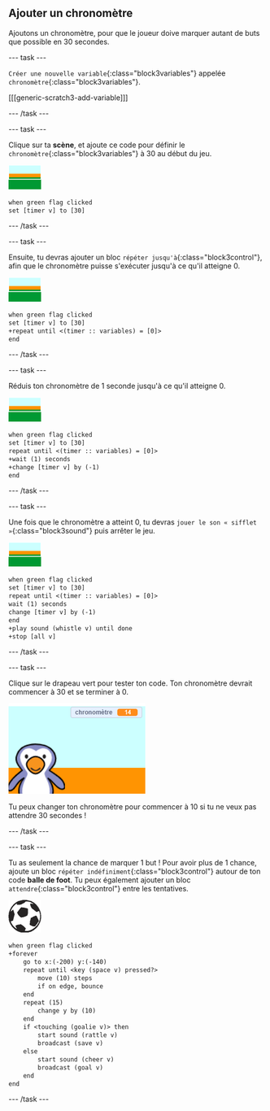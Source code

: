 ## Ajouter un chronomètre

Ajoutons un chronomètre, pour que le joueur doive marquer autant de buts que possible en 30 secondes.

--- task ---

`Créer une nouvelle variable`{:class="block3variables"} appelée `chronomètre`{:class="block3variables"}.

[[[generic-scratch3-add-variable]]]

--- /task ---

--- task ---

Clique sur ta __scène__, et ajoute ce code pour définir le `chronomètre`{:class="block3variables"} à 30 au début du jeu.

![sprite scène](images/stage-sprite.png)

```blocks3
when green flag clicked
set [timer v] to [30]
```

--- /task ---

--- task ---

Ensuite, tu devras ajouter un bloc `répéter jusqu'à`{:class="block3control"}, afin que le chronomètre puisse s'exécuter jusqu'à ce qu'il atteigne 0.

![sprite scène](images/stage-sprite.png)

```blocks3
when green flag clicked
set [timer v] to [30]
+repeat until <(timer :: variables) = [0]>
end
```

--- /task ---

--- task ---

Réduis ton chronomètre de 1 seconde jusqu'à ce qu'il atteigne 0.

![sprite scène](images/stage-sprite.png)

```blocks3
when green flag clicked
set [timer v] to [30]
repeat until <(timer :: variables) = [0]>
+wait (1) seconds
+change [timer v] by (-1)
end
```

--- /task ---

--- task ---

Une fois que le chronomètre a atteint 0, tu devras `jouer le son « sifflet »`{:class="block3sound"} puis arrêter le jeu.

![sprite scène](images/stage-sprite.png)

```blocks3
when green flag clicked
set [timer v] to [30]
repeat until <(timer :: variables) = [0]>
wait (1) seconds
change [timer v] by (-1)
end
+play sound (whistle v) until done
+stop [all v]
```

--- /task ---

--- task ---

Clique sur le drapeau vert pour tester ton code. Ton chronomètre devrait commencer à 30 et se terminer à 0.

![capture d'écran](images/goalie-timer-test.png)

Tu peux changer ton chronomètre pour commencer à 10 si tu ne veux pas attendre 30 secondes !

--- /task ---

--- task ---

Tu as seulement la chance de marquer 1 but ! Pour avoir plus de 1 chance, ajoute un bloc `répéter indéfiniment`{:class="block3control"} autour de ton code __balle de foot__. Tu peux également ajouter un bloc `attendre`{:class="block3control"} entre les tentatives.

![sprite de ballon de foot](images/football-sprite.png)

```blocks3
when green flag clicked
+forever
    go to x:(-200) y:(-140)
    repeat until <key (space v) pressed?>
        move (10) steps
        if on edge, bounce
    end
    repeat (15)
        change y by (10)
    end
    if <touching (goalie v)> then
        start sound (rattle v)
        broadcast (save v)
    else
        start sound (cheer v)
        broadcast (goal v)
    end
end
```

--- /task ---

